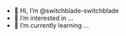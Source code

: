 - 👋 Hi, I’m @switchblade-switchblade
- 👀 I’m interested in ...
- 🌱 I’m currently learning ...

<!---
switchblade-switchblade/switchblade-switchblade is a ✨ special ✨ repository because its `README.md` (this file) appears on your GitHub profile.
You can click the Preview link to take a look at your changes.
--->
